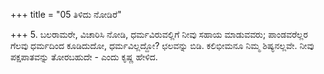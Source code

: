 +++
title = "05 ತಿಳಿದು ನೋಡಿರೆ"

+++
5. ಬಲರಾಮರೇ, ವಿಚಾರಿಸಿ ನೋಡಿ, ಧರ್ಮವಿರುವಲ್ಲಿಗೆ ನೀವು ಸಹಾಯ ಮಾಡುವವರು; ಪಾಂಡವರೆಲ್ಲರ ಗೆಲವು ಧರ್ಮದಿಂದ ಕೂಡಿದುದೋ, ಧರ್ಮವಿಲ್ಲದ್ದೋ? ಛಲವನ್ನು ಬಿಡಿ. ಕಲಿಭೀಮನೂ ನಿಮ್ಮ ಶಿಷ್ಯನಲ್ಲವೇ. ನೀವು ಪಕ್ಷಪಾತವನ್ನು ತೋರಬಹುದೇ - ಎಂದು ಕೃಷ್ಣ ಹೇಳಿದ.